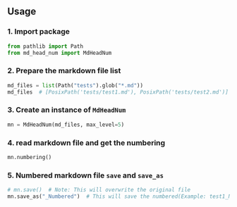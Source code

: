 
## Usage
### 1. Import package
```python
from pathlib import Path
from md_head_num import MdHeadNum
```

### 2. Prepare the markdown file list

```python
md_files = list(Path("tests").glob("*.md"))
md_files  # [PosixPath('tests/test1.md'), PosixPath('tests/test2.md')]
```

### 3. Create an instance of `MdHeadNum`

```python
mn = MdHeadNum(md_files, max_level=5)
```

### 4. read markdown file and get the numbering 

```python
mn.numbering()
```

### 5. Numbered markdown file `save` and `save_as`

```python
# mn.save()  # Note: This will overwrite the original file
mn.save_as("_Numbered")  # This will save the numbered(Example: test1_Numbered.md) file with a suffix
```